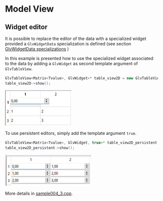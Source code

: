 # Model View

## Widget editor

It is possible to replace the editor of the data with a specialized widget provided a `GlvWidgetData` specialization is defined (see section [GlvWidgetData specializations](/doc/readme/GlvWidgetData_specs.md) )

In this example is presented how to use the specialized widget associated to the data by adding a `GlvWidget` as second template argument of `GlvTableView`.

```cpp
GlvTableView<Matrix<Tvalue>, GlvWidget>* table_view2D = new GlvTableView< Matrix<Tvalue>, GlvWidget>(matrix2D);
table_view2D->show();
```

![sample004_3](../../images/samples/sample004_3.png)

To use persistent editors, simply add the template argument <code>true</code>.

```cpp
GlvTableView<Matrix<Tvalue>, GlvWidget, true>* table_view2D_persistent = new GlvTableView< Matrix<Tvalue>, GlvWidget, true>(matrix2D);
table_view2D_persistent->show();
```

![sample004_3_persistent](../../images/samples/sample004_3_persistent.png)

More details in [sample004_3.cpp](/src/src_samples/src_sample004_3/sample004_3.cpp).